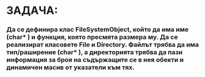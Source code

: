 # ЗАДАЧА:

### Да се дефинира клас FileSystemObject, който да има име (char* ) и функция, която пресмята размера му. Да се реализират класовете File и Directory. Файлът трябва да има тип/раширение (char* ), а директорията трябва да пази информация за броя на съдържащите се в нея обекти и динамичен масив от указатели към тях. 